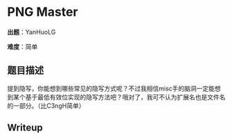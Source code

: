 # PNG Master

**出题**：YanHuoLG

**难度**：简单

## 题目描述

提到隐写，你能想到哪些常见的隐写方式呢？不过我相信misc手的脑洞一定能想到某个基于最低有效位实现的隐写方法吧？哦对了，我可不认为扩展名也是文件名的一部分。（比C3ngH简单）

## Writeup

